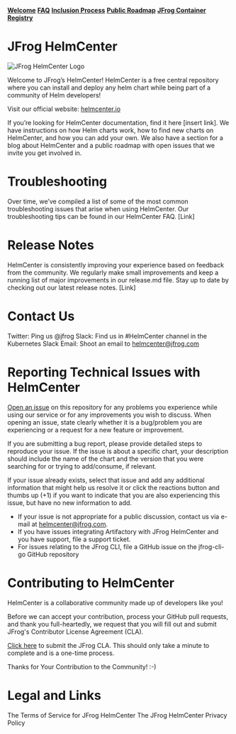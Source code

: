 [__Welcome__](index.md)
[__FAQ__](faq.md)
[__Inclusion Process__](inclusion.md)
[__Public Roadmap__](roadmap.md)
[__JFrog Container Registry__](jforg-cr.md)

# JFrog HelmCenter
![JFrog HelmCenter Logo](https://raw.githubusercontent.com/jfrog/helmcenter/master/helmcenter.png)

Welcome to JFrog’s HelmCenter! HelmCenter is a free central repository where you can install and deploy any helm chart while being part of a community of Helm developers! 

Visit our official website: [helmcenter.io](https://helmcenter.io)
 
If you’re looking for HelmCenter documentation, find it here [insert link]. We have instructions on how Helm charts work, how to find new charts on HelmCenter, and how you can add your own. We also have a section for a blog about HelmCenter and a public roadmap with open issues that we invite you get involved in.

# Troubleshooting

Over time, we’ve compiled a list of some of the most common troubleshooting issues that arise when using HelmCenter. Our troubleshooting tips can be found in our HelmCenter FAQ. [Link]

# Release Notes

HelmCenter is consistently improving your experience based on feedback from the community. We regularly make small improvements and keep a running list of major improvements in our release.md file. Stay up to date by checking out our latest release notes. [Link]

# Contact Us

Twitter: Ping us @jfrog
Slack: Find us in #HelmCenter channel in the Kubernetes Slack
Email: Shoot an email to helmcenter@jfrog.com

# Reporting Technical Issues with HelmCenter

[Open an issue](https://github.com/jfrog/helmcenter/issues) on this repository for any problems you experience while using our service or for any improvements you wish to discuss. When opening an issue, state clearly whether it is a bug/problem you are experiencing or a request for a new feature or improvement.

If you are submitting a bug report, please provide detailed steps to reproduce your issue. If the issue is about a specific chart, your description should include the name of the chart and the version that you were searching for or trying to add/consume, if relevant.

If your issue already exists, select that issue and add any additional information that might help us resolve it or click the reactions button and thumbs up (+1) if you want to indicate that you are also experiencing this issue, but have no new information to add.

* If your issue is not appropriate for a public discussion, contact us via e-mail at helmcenter@jfrog.com.
* If you have issues integrating Artifactory with JFrog HelmCenter and you have support, file a support ticket.
* For issues relating to the JFrog CLI, file a GitHub issue on the jfrog-cli-go GitHub repository

# Contributing to HelmCenter

HelmCenter is a collaborative community made up of developers like you! 

Before we can accept your contribution, process your GitHub pull requests, and thank you full-heartedly, we request that you will fill out and submit JFrog's Contributor License Agreement (CLA).

[Click here](https://secure.echosign.com/public/hostedForm?formid=5IYKLZ2RXB543N) to submit the JFrog CLA. This should only take a minute to complete and is a one-time process.

Thanks for Your Contribution to the Community! :-)

# Legal and Links

The Terms of Service for JFrog HelmCenter
The JFrog HelmCenter Privacy Policy

